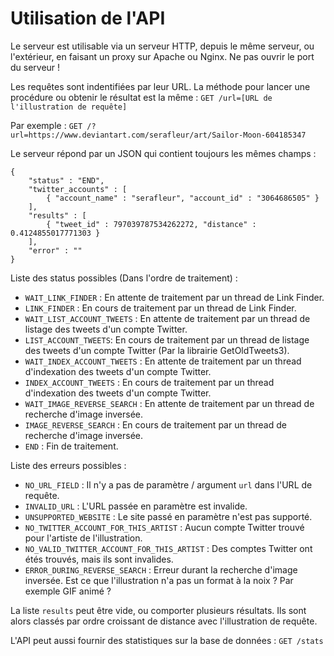 # Utilisation de l'API

Le serveur est utilisable via un serveur HTTP, depuis le même serveur, ou l'extérieur, en faisant un proxy sur Apache ou Nginx. Ne pas ouvrir le port du serveur !

Les requêtes sont indentifiées par leur URL. La méthode pour lancer une procédure ou obtenir le résultat est la même : `GET /url=[URL de l'illustration de requête]`

Par exemple : `GET /?url=https://www.deviantart.com/serafleur/art/Sailor-Moon-604185347`

Le serveur répond par un JSON qui contient toujours les mêmes champs :
```
{
	"status" : "END",
	"twitter_accounts" : [
		{ "account_name" : "serafleur", "account_id" : "3064686505" }
	],
	"results" : [
		{ "tweet_id" : 797039787534262272, "distance" : 0.4124855017771303 }
	],
	"error" : ""
}
```

Liste des status possibles (Dans l'ordre de traitement) :
- `WAIT_LINK_FINDER` : En attente de traitement par un thread de Link Finder.
- `LINK_FINDER` : En cours de traitement par un thread de Link Finder.
- `WAIT_LIST_ACCOUNT_TWEETS` : En attente de traitement par un thread de listage des tweets d'un compte Twitter.
- `LIST_ACCOUNT_TWEETS`: En cours de traitement par un thread de listage des tweets d'un compte Twitter (Par la librairie GetOldTweets3).
- `WAIT_INDEX_ACCOUNT_TWEETS` : En attente de traitement par un thread d'indexation des tweets d'un compte Twitter.
- `INDEX_ACCOUNT_TWEETS` : En cours de traitement par un thread d'indexation des tweets d'un compte Twitter.
- `WAIT_IMAGE_REVERSE_SEARCH` : En attente de traitement par un thread de recherche d'image inversée.
- `IMAGE_REVERSE_SEARCH` : En cours de traitement par un thread de recherche d'image inversée.
- `END` : Fin de traitement.

Liste des erreurs possibles :
- `NO_URL_FIELD` : Il n'y a pas de paramètre / argument `url` dans l'URL de requête.
- `INVALID_URL` : L'URL passée en paramètre est invalide.
- `UNSUPPORTED_WEBSITE` : Le site passé en paramètre n'est pas supporté.
- `NO_TWITTER_ACCOUNT_FOR_THIS_ARTIST` : Aucun compte Twitter trouvé pour l'artiste de l'illustration.
- `NO_VALID_TWITTER_ACCOUNT_FOR_THIS_ARTIST` : Des comptes Twitter ont étés trouvés, mais ils sont invalides.
- `ERROR_DURING_REVERSE_SEARCH` : Erreur durant la recherche d'image inversée. Est ce que l'illustration n'a pas un format à la noix ? Par exemple GIF animé ?

La liste `results` peut être vide, ou comporter plusieurs résultats. Ils sont alors classés par ordre croissant de distance avec l'illustration de requête.

L'API peut aussi fournir des statistiques sur la base de données : `GET /stats`
